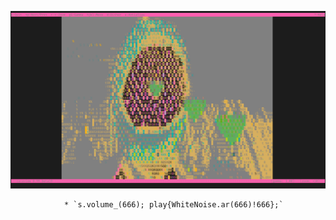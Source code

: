 <p align="center">
<img src="pi_sazz/scrn-2020-05-31-16-14-23.png"/>
<!-- <img src="https://img.shields.io/badge/sclang%203.11.1-SuperCollider-orange?style=for-the-badge"/> -->
<!-- <img src="https://img.shields.io/badge/neovim-scnvim-orange?style=for-the-badge&logo=neovim"/> -->
<!-- <img src="https://img.shields.io/badge/lua-slowly%20learning-orange?style=for-the-badge&logo=lua"/> -->
<!-- <img src="https://img.shields.io/badge/rust-on%20arm-orange?style=for-the-badge&logo=rust"/> -->

				* `s.volume_(666); play{WhiteNoise.ar(666)!666};`
